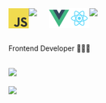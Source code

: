 <div>
  <div style="display: flex;">
    <img src="https://raw.githubusercontent.com/github/explore/80688e429a7d4ef2fca1e82350fe8e3517d3494d/topics/javascript/javascript.png" width="40">
    <img src="https://encrypted-tbn0.gstatic.com/images?q=tbn:ANd9GcQ3s6Xh8Q4XKaxYMAYB92fssHJaMgrcf3RIbg&usqp=CAU" width="40">         
    <img src="https://raw.githubusercontent.com/github/explore/80688e429a7d4ef2fca1e82350fe8e3517d3494d/topics/vue/vue.png" width="40">
    <img src="https://raw.githubusercontent.com/github/explore/80688e429a7d4ef2fca1e82350fe8e3517d3494d/topics/react/react.png" width="40"> 
    <img src="https://encrypted-tbn0.gstatic.com/images?q=tbn:ANd9GcTIriiMvVEzbgeGyR9bF86NA1BH64k1w5EY7g&usqp=CAU" width="40"> 
  </div>
  <br>

  <p>Frontend Developer 👨🏻‍💻</p>

  <br>

  <img src="https://media0.giphy.com/media/iIqmM5tTjmpOB9mpbn/giphy.gif">
  
  <br>
  <br>
  <a href="https://www.linkedin.com/in/aquiles-silva-dos-santos-/" target="_blank">
    <img src="https://encrypted-tbn0.gstatic.com/images?q=tbn:ANd9GcSUkC13MHFDlshhneUoFeRGC31Q0hM-q7GUgQ&usqp=CAU" width="40">
  </a> 
</div>
